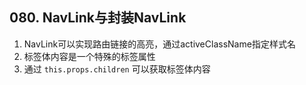 ## 080. NavLink与封装NavLink

1. NavLink可以实现路由链接的高亮，通过activeClassName指定样式名
2. 标签体内容是一个特殊的标签属性
3. 通过 `this.props.children` 可以获取标签体内容